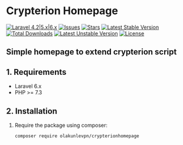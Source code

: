 # Crypterion Homepage


[![Laravel 4.2|5.x|6.x](https://img.shields.io/badge/Laravel-4.2|5.x-orange.svg)](http://laravel.com)
[![Issues](https://img.shields.io/github/issues/olakunlevpn/crypeterion-homepage?style=flat-square)](https://github.com/olakunlevpn/crypterionhomepage/issues)
[![Stars](https://img.shields.io/github/stars/olakunlevpn/crypeterion-homepage)](https://github.com/olakunlevpn/crypterionhomepage/stargazers)
[![Latest Stable Version](https://poser.pugx.org/olakunlevpn/crypterionhomepage/v/stable)](https://packagist.org/packages/olakunlevpn/crypterionhomepage)
[![Total Downloads](https://poser.pugx.org/olakunlevpn/crypterionhomepage/downloads)](https://packagist.org/packages/olakunlevpn/crypterionhomepage)
[![Latest Unstable Version](https://poser.pugx.org/olakunlevpn/crypterionhomepage/v/unstable)](https://packagist.org/packages/olakunlevpn/crypterionhomepage)
[![License](https://poser.pugx.org/olakunlevpn/crypterionhomepage/license)](https://packagist.org/packages/olakunlevpn/crypterionhomepage)


## Simple homepage to extend crypterion script


## 1. Requirements

- Laravel 6.x
- PHP >= 7.3


## 2. Installation

1. Require the package using composer:

    ```
    composer require olakunlevpn/crypterionhomepage
    ```

